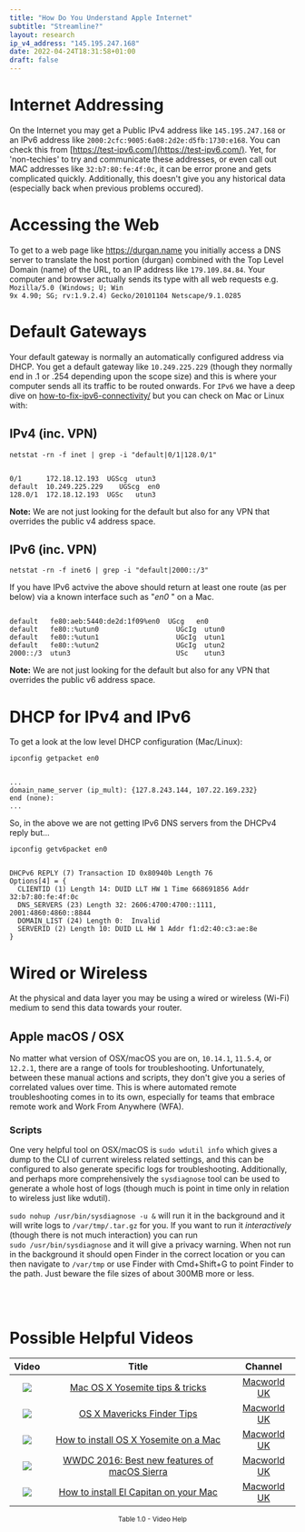 ```yaml
---
title: "How Do You Understand Apple Internet"
subtitle: "Streamline?"
layout: research
ip_v4_address: "145.195.247.168"
date: 2022-04-24T18:31:58+01:00
draft: false
---
```


# Internet Addressing
On the Internet you may get a Public IPv4 address like <code>145.195.247.168</code> or an IPv6 address like <code>2000:2cfc:9005:6a08:2d2e:d5fb:1730:e168</code>. You can check this from [https://test-ipv6.com/](https://test-ipv6.com/). Yet, for 'non-techies' to try and communicate these addresses, or even call out MAC addresses like <code>32:b7:80:fe:4f:0c</code>, it can be error prone and gets complicated quickly. Additionally, this doesn't give you any historical data (especially back when previous problems occured).

# Accessing the Web
To get to a web page like https://durgan.name you initially access a DNS server to translate the host portion (durgan) combined with the Top Level Domain (name) of the URL, to an IP address like <code>179.109.84.84</code>. Your computer and browser actually sends its type with all web requests e.g. <br><code>Mozilla/5.0 (Windows; U; Win 9x 4.90; SG; rv:1.9.2.4) Gecko/20101104 Netscape/9.1.0285</code>

# Default Gateways
Your default gateway is normally an automatically configured address via DHCP. You get a default gateway like <code>10.249.225.229</code> (though they normally end in .1 or .254 depending upon the scope size) and this is where your computer sends all its traffic to be routed onwards. For <code>IPv6</code> we have a deep dive on [how-to-fix-ipv6-connectivity/](/blog/how-to-fix-ipv6-connectivity/) but you can check on Mac or Linux with:

## IPv4 (inc. VPN)
<code>netstat -rn -f inet | grep -i "default|0/1|128.0/1"</code>

<pre><code>
0/1      172.18.12.193  UGScg  utun3
default  10.249.225.229    UGScg  en0
128.0/1  172.18.12.193  UGSc   utun3</code></pre>

**Note:** We are not just looking for the default but also for any VPN that overrides the public v4 address space.

## IPv6 (inc. VPN)
<code>netstat -rn -f inet6 | grep -i "default|2000::/3"</code>

If you have IPv6 actvive the above should return at least one route (as per below) via a known interface such as "_en0_ " on a Mac. 

<pre><code>
default   fe80:aeb:5440:de2d:1f09%en0  UGcg   en0
default   fe80::%utun0                   UGcIg  utun0
default   fe80::%utun1                   UGcIg  utun1
default   fe80::%utun2                   UGcIg  utun2
2000::/3  utun3                          USc    utun3</code></pre>

**Note:** We are not just looking for the default but also for any VPN that overrides the public v6 address space.

# DHCP for IPv4 and IPv6

To get a look at the low level DHCP configuration (Mac/Linux): 

<code>ipconfig getpacket en0</code>

<pre><code>
...
domain_name_server (ip_mult): {127.8.243.144, 107.22.169.232}
end (none):
...</code></pre>

So, in the above we are not getting IPv6 DNS servers from the DHCPv4 reply but...

<code>ipconfig getv6packet en0</code>

<pre><code>
DHCPv6 REPLY (7) Transaction ID 0x80940b Length 76
Options[4] = {
  CLIENTID (1) Length 14: DUID LLT HW 1 Time 668691856 Addr 32:b7:80:fe:4f:0c
  DNS_SERVERS (23) Length 32: 2606:4700:4700::1111, 2001:4860:4860::8844
  DOMAIN_LIST (24) Length 0:  Invalid
  SERVERID (2) Length 10: DUID LL HW 1 Addr f1:d2:40:c3:ae:8e
}</code></pre>

# Wired or Wireless
At the physical and data layer you may be using a wired or wireless (Wi-Fi) medium to send this data towards your router. 

## Apple macOS / OSX
No matter what version of OSX/macOS you are on, <code>10.14.1</code>, <code>11.5.4</code>, or <code>12.2.1</code>, there are a range of tools for troubleshooting. Unfortunately, between these manual actions and scripts, they don't give you a series of correlated values over time. This is where automated remote troubleshooting comes in to its own, especially for teams that embrace remote work and Work From Anywhere (WFA).

### Scripts
One very helpful tool on OSX/macOS is <code>sudo wdutil info</code> which gives a dump to the CLI of current wireless related settings, and this can be configured to also generate specific logs for troubleshooting. Additionally, and perhaps more comprehensively the <code>sysdiagnose</code> tool can be used to generate a whole host of logs (though much is point in time only in relation to wireless just like wdutil).

<code>sudo nohup /usr/bin/sysdiagnose -u &</code> will run it in the background and it will write logs to <code>/var/tmp/<blah>.tar.gz</code> for you. If you want to run it *interactively* (though there is not much interaction) you can run<br><code>sudo /usr/bin/sysdiagnose</code> and it will give a privacy warning. When not run in the background it should open Finder in the correct location or you can then navigate to <code>/var/tmp</code> or use Finder with Cmd+Shift+G to point Finder to the path. Just beware the file sizes of about 300MB more or less.

<br><br>
# Possible Helpful Videos

<link href="/plugins/lity/css/lity.min.css" rel="stylesheet">
<script src="/plugins/lity/js/lity.min.js"></script>
<div class="table1-start"></div>

|Video | Title | Channel |
| :---: | :---: | :---: |
|<a href="https://www.youtube.com/watch?v=xfGKZ1-2Duk" data-lity><img src="https://i.ytimg.com/vi/xfGKZ1-2Duk/default.jpg" class="img-fluid"></a>|<a href="https://www.youtube.com/watch?v=xfGKZ1-2Duk" data-lity>Mac OS X Yosemite tips &amp; tricks</a>|<a target="_blank" href="https://www.youtube.com/channel/UCT7WejN8j_nGiSfwK8TnBcw" >Macworld UK</a>|
|<a href="https://www.youtube.com/watch?v=BfuCWcf34kY" data-lity><img src="https://i.ytimg.com/vi/BfuCWcf34kY/default.jpg" class="img-fluid"></a>|<a href="https://www.youtube.com/watch?v=BfuCWcf34kY" data-lity>OS X Mavericks Finder Tips</a>|<a target="_blank" href="https://www.youtube.com/channel/UCT7WejN8j_nGiSfwK8TnBcw" >Macworld UK</a>|
|<a href="https://www.youtube.com/watch?v=tqSv1v2BXIo" data-lity><img src="https://i.ytimg.com/vi/tqSv1v2BXIo/default.jpg" class="img-fluid"></a>|<a href="https://www.youtube.com/watch?v=tqSv1v2BXIo" data-lity>How to install OS X Yosemite on a Mac</a>|<a target="_blank" href="https://www.youtube.com/channel/UCT7WejN8j_nGiSfwK8TnBcw" >Macworld UK</a>|
|<a href="https://www.youtube.com/watch?v=nFUc6EC4hmY" data-lity><img src="https://i.ytimg.com/vi/nFUc6EC4hmY/default.jpg" class="img-fluid"></a>|<a href="https://www.youtube.com/watch?v=nFUc6EC4hmY" data-lity>WWDC 2016: Best new features of macOS Sierra</a>|<a target="_blank" href="https://www.youtube.com/channel/UCT7WejN8j_nGiSfwK8TnBcw" >Macworld UK</a>|
|<a href="https://www.youtube.com/watch?v=TaIzIZUzQv0" data-lity><img src="https://i.ytimg.com/vi/TaIzIZUzQv0/default.jpg" class="img-fluid"></a>|<a href="https://www.youtube.com/watch?v=TaIzIZUzQv0" data-lity>How to install El Capitan on your Mac</a>|<a target="_blank" href="https://www.youtube.com/channel/UCT7WejN8j_nGiSfwK8TnBcw" >Macworld UK</a>|

<center><small>Table 1.0 - Video Help</small></center>
 <br>
<div class="table1-end"></div>
<script type="text/javascript">
(function() {
    $('div.table1-start').nextUntil('div.table1-end', 'table').addClass('table thead-dark table-striped table-responsive rounded').attr('id', 't1');
    $('#t1').find('thead').addClass('thead-dark');
})();
</script>

